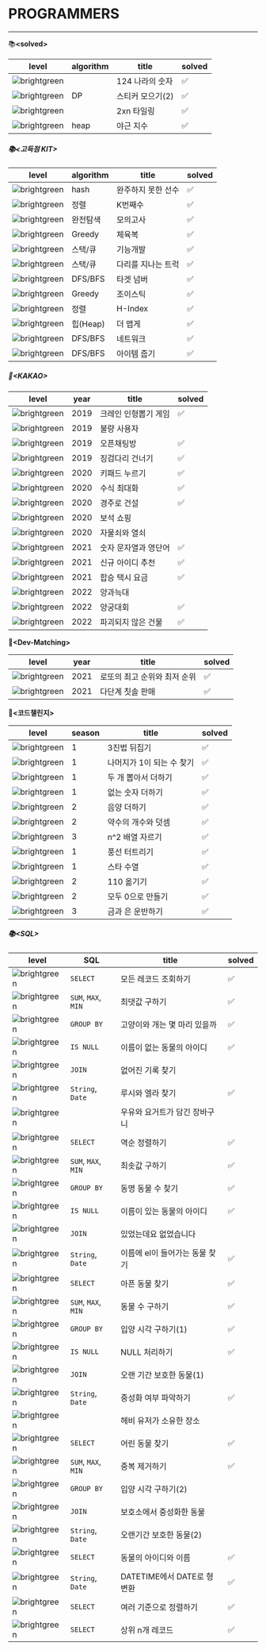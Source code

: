 # PROGRAMMERS

---

📚**\<solved\>**

| level                                                     | algorithm | title            | solved |
| --------------------------------------------------------- | --------- | ---------------- | ------ |
| ![brightgreen](https://img.shields.io/badge/-Lv.2-yellow) |           | 124 나라의 숫자  | ✅      |
| ![brightgreen](https://img.shields.io/badge/-Lv.3-orange) | DP        | 스티커 모으기(2) | ✅      |
| ![brightgreen](https://img.shields.io/badge/-Lv.3-orange) |           | 2xn 타일링       | ✅      |
| ![brightgreen](https://img.shields.io/badge/-Lv.3-orange) | heap      | 야근 지수        | ✅      |



##### 📚\<고득점 KIT\>

| level                                                        | algorithm | title              | solved |
| ------------------------------------------------------------ | --------- | ------------------ | ------ |
| ![brightgreen](https://img.shields.io/badge/-Lv.1-brightgreen) | hash      | 완주하지 못한 선수 | ✅      |
| ![brightgreen](https://img.shields.io/badge/-Lv.1-brightgreen) | 정렬      | K번째수            | ✅      |
| ![brightgreen](https://img.shields.io/badge/-Lv.1-brightgreen) | 완전탐색  | 모의고사           | ✅      |
| ![brightgreen](https://img.shields.io/badge/-Lv.1-brightgreen) | Greedy    | 체육복             | ✅      |
| ![brightgreen](https://img.shields.io/badge/-Lv.2-yellow)    | 스택/큐   | 기능개발           | ✅      |
| ![brightgreen](https://img.shields.io/badge/-Lv.2-yellow)    | 스택/큐   | 다리를 지나는 트럭 | ✅      |
| ![brightgreen](https://img.shields.io/badge/-Lv.2-yellow)    | DFS/BFS   | 타겟 넘버          | ✅      |
| ![brightgreen](https://img.shields.io/badge/-Lv.2-yellow)    | Greedy    | 조이스틱           | ✅      |
| ![brightgreen](https://img.shields.io/badge/-Lv.2-yellow)    | 정렬      | H-Index            | ✅      |
| ![brightgreen](https://img.shields.io/badge/-Lv.2-yellow)    | 힙(Heap)  | 더 맵게            | ✅      |
| ![brightgreen](https://img.shields.io/badge/-Lv.3-orange)    | DFS/BFS   | 네트워크           | ✅      |
| ![brightgreen](https://img.shields.io/badge/-Lv.3-orange)    | DFS/BFS   | 아이템 줍기        | ✅      |



##### 📘\<KAKAO\>

| level                                                        | year | title                | solved |
| ------------------------------------------------------------ | ---- | -------------------- | ------ |
| ![brightgreen](https://img.shields.io/badge/-Lv.1-brightgreen) | 2019 | 크레인 인형뽑기 게임 | ✅      |
| ![brightgreen](https://img.shields.io/badge/-Lv.3-orange)    | 2019 | 불량 사용자          |        |
| ![brightgreen](https://img.shields.io/badge/-Lv.2-yellow)    | 2019 | 오픈채팅방           | ✅      |
| ![brightgreen](https://img.shields.io/badge/-Lv.3-orange)    | 2019 | 징검다리 건너기      | ✅      |
| ![brightgreen](https://img.shields.io/badge/-Lv.1-brightgreen) | 2020 | 키패드 누르기        | ✅      |
| ![brightgreen](https://img.shields.io/badge/-Lv.2-yellow)    | 2020 | 수식 최대화          | ✅      |
| ![brightgreen](https://img.shields.io/badge/-Lv.3-orange)    | 2020 | 경주로 건설          | ✅      |
| ![brightgreen](https://img.shields.io/badge/-Lv.3-orange)    | 2020 | 보석 쇼핑            |        |
| ![brightgreen](https://img.shields.io/badge/-Lv.3-orange)    | 2020 | 자물쇠와 열쇠        |        |
| ![brightgreen](https://img.shields.io/badge/-Lv.1-brightgreen) | 2021 | 숫자 문자열과 영단어 | ✅      |
| ![brightgreen](https://img.shields.io/badge/-Lv.1-brightgreen) | 2021 | 신규 아이디 추천     | ✅      |
| ![brightgreen](https://img.shields.io/badge/-Lv.3-orange)    | 2021 | 합승 택시 요금       | ✅      |
| ![brightgreen](https://img.shields.io/badge/-Lv.3-orange)    | 2022 | 양과늑대             |        |
| ![brightgreen](https://img.shields.io/badge/-Lv.2-yellow)    | 2022 | 양궁대회             | ✅      |
| ![brightgreen](https://img.shields.io/badge/-Lv.3-orange)    | 2022 | 파괴되지 않은 건물   | ✅      |



**:green_book:\<Dev-Matching\>**

| level                                                        | year | title                        | solved |
| ------------------------------------------------------------ | ---- | ---------------------------- | ------ |
| ![brightgreen](https://img.shields.io/badge/-Lv.1-brightgreen) | 2021 | 로또의 최고 순위와 최저 순위 | ✅      |
| ![brightgreen](https://img.shields.io/badge/-Lv.3-orange)    | 2021 | 다단계 칫솔 판매             | ✅      |



**:closed_book:\<코드챌린지\>**

| level                                                        | season | title                     | solved |
| ------------------------------------------------------------ | ------ | ------------------------- | ------ |
| ![brightgreen](https://img.shields.io/badge/-Lv.1-brightgreen) | 1      | 3진법 뒤집기              | ✅      |
| ![brightgreen](https://img.shields.io/badge/-Lv.1-brightgreen) | 1      | 나머지가 1이 되는 수 찾기 | ✅      |
| ![brightgreen](https://img.shields.io/badge/-Lv.1-brightgreen) | 1      | 두 개 뽑아서 더하기       | ✅      |
| ![brightgreen](https://img.shields.io/badge/-Lv.1-brightgreen) | 1      | 없는 숫자 더하기          | ✅      |
| ![brightgreen](https://img.shields.io/badge/-Lv.1-brightgreen) | 2      | 음양 더하기               | ✅      |
| ![brightgreen](https://img.shields.io/badge/-Lv.1-brightgreen) | 2      | 약수의 개수와 덧셈        | ✅      |
| ![brightgreen](https://img.shields.io/badge/-Lv.2-yellow)    | 3      | n^2 배열 자르기           | ✅      |
| ![brightgreen](https://img.shields.io/badge/-Lv.3-orange)    | 1      | 풍선 터트리기             | ✅      |
| ![brightgreen](https://img.shields.io/badge/-Lv.3-orange)    | 1      | 스타 수열                 | ✅      |
| ![brightgreen](https://img.shields.io/badge/-Lv.3-orange)    | 2      | 110 옮기기                | ✅      |
| ![brightgreen](https://img.shields.io/badge/-Lv.3-orange)    | 2      | 모두 0으로 만들기         | ✅      |
| ![brightgreen](https://img.shields.io/badge/-Lv.3-orange)    | 3      | 금과 은 운반하기          | ✅      |



##### 📚\<SQL\>

| level                                                        | SQL                 | title                          | solved |
| ------------------------------------------------------------ | ------------------- | ------------------------------ | ------ |
| ![brightgreen](https://img.shields.io/badge/-Lv.1-brightgreen) | `SELECT`            | 모든 레코드 조회하기           | ✅      |
| ![brightgreen](https://img.shields.io/badge/-Lv.1-brightgreen) | `SUM`, `MAX`, `MIN` | 최댓값 구하기                  | ✅      |
| ![brightgreen](https://img.shields.io/badge/-Lv.2-yellow)    | `GROUP BY`          | 고양이와 개는 몇 마리 있을까   | ✅      |
| ![brightgreen](https://img.shields.io/badge/-Lv.1-brightgreen) | `IS NULL`           | 이름이 없는 동물의 아이디      | ✅      |
| ![brightgreen](https://img.shields.io/badge/-Lv.3-orange)    | `JOIN`              | 없어진 기록 찾기               |        |
| ![brightgreen](https://img.shields.io/badge/-Lv.2-yellow)    | `String`, `Date`    | 루시와 엘라 찾기               | ✅      |
| ![brightgreen](https://img.shields.io/badge/-Lv.4-red)       |                     | 우유와 요거트가 담긴 장바구니  |        |
| ![brightgreen](https://img.shields.io/badge/-Lv.1-brightgreen) | `SELECT`            | 역순 정렬하기                  | ✅      |
| ![brightgreen](https://img.shields.io/badge/-Lv.2-yellow)    | `SUM`, `MAX`, `MIN` | 최솟값 구하기                  | ✅      |
| ![brightgreen](https://img.shields.io/badge/-Lv.2-yellow)    | `GROUP BY`          | 동명 동물 수 찾기              | ✅      |
| ![brightgreen](https://img.shields.io/badge/-Lv.1-brightgreen) | `IS NULL`           | 이름이 있는 동물의 아이디      | ✅      |
| ![brightgreen](https://img.shields.io/badge/-Lv.3-orange)    | `JOIN`              | 있었는데요 없었습니다          |        |
| ![brightgreen](https://img.shields.io/badge/-Lv.2-yellow)    | `String`, `Date`    | 이름에 el이 들어가는 동물 찾기 | ✅      |
| ![brightgreen](https://img.shields.io/badge/-Lv.1-brightgreen) | `SELECT`            | 아픈 동물 찾기                 | ✅      |
| ![brightgreen](https://img.shields.io/badge/-Lv.2-yellow)    | `SUM`, `MAX`, `MIN` | 동물 수 구하기                 | ✅      |
| ![brightgreen](https://img.shields.io/badge/-Lv.2-yellow)    | `GROUP BY`          | 입양 시각 구하기(1)            | ✅      |
| ![brightgreen](https://img.shields.io/badge/-Lv.2-yellow)    | `IS NULL`           | NULL 처리하기                  | ✅      |
| ![brightgreen](https://img.shields.io/badge/-Lv.3-orange)    | `JOIN`              | 오랜 기간 보호한 동물(1)       |        |
| ![brightgreen](https://img.shields.io/badge/-Lv.2-yellow)    | `String`, `Date`    | 중성화 여부 파악하기           | ✅      |
| ![brightgreen](https://img.shields.io/badge/-Lv.3-orange)    |                     | 헤비 유저가 소유한 장소        |        |
| ![brightgreen](https://img.shields.io/badge/-Lv.1-brightgreen) | `SELECT`            | 어린 동물 찾기                 | ✅      |
| ![brightgreen](https://img.shields.io/badge/-Lv.2-yellow)    | `SUM`, `MAX`, `MIN` | 중복 제거하기                  | ✅      |
| ![brightgreen](https://img.shields.io/badge/-Lv.4-red)       | `GROUP BY`          | 입양 시각 구하기(2)            |        |
| ![brightgreen](https://img.shields.io/badge/-Lv.4-red)       | `JOIN`              | 보호소에서 중성화한 동물       |        |
| ![brightgreen](https://img.shields.io/badge/-Lv.3-orange)    | `String`, `Date`    | 오랜기간 보호한 동물(2)        |        |
| ![brightgreen](https://img.shields.io/badge/-Lv.1-brightgreen) | `SELECT`            | 동물의 아이디와 이름           | ✅      |
| ![brightgreen](https://img.shields.io/badge/-Lv.2-yellow)    | `String`, `Date`    | DATETIME에서 DATE로 형 변환    | ✅      |
| ![brightgreen](https://img.shields.io/badge/-Lv.1-brightgreen) | `SELECT`            | 여러 기준으로 정렬하기         | ✅      |
| ![brightgreen](https://img.shields.io/badge/-Lv.1-brightgreen) | `SELECT`            | 상위 n개 레코드                | ✅      |

